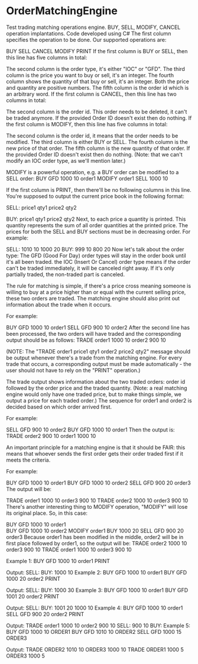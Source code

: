# OrderMatchingEngine
Test trading matching operations engine. BUY, SELL, MODIFY, CANCEL operation implantations. Code developed using C# The first column specifies the operation to be done. Our supported operations are:

BUY
SELL
CANCEL
MODIFY
PRINT
If the first column is BUY or SELL, then this line has five columns in total:

The second column is the order type, it's either "IOC" or "GFD".
The third column is the price you want to buy or sell, it's an integer.
The fourth column shows the quantity of that buy or sell, it's an integer. Both the price and quantity are positive numbers.
The fifth column is the order id which is an arbitrary word.
If the first column is CANCEL, then this line has two columns in total:

The second column is the order id. This order needs to be deleted, it can't be traded anymore. If the provided Order ID doesn't exist then do nothing.
If the first column is MODIFY, then this line has five columns in total:

The second column is the order id, it means that the order needs to be modified.
The third column is either BUY or SELL.
The fourth column is the new price of that order.
The fifth column is the new quantity of that order.
If the provided Order ID doesn't exist then do nothing. (Note: that we can't modify an IOC order type, as we'll mention later.)

MODIFY is a powerful operation, e.g. a BUY order can be modified to a SELL order: BUY GFD 1000 10 order1 MODIFY order1 SELL 1000 10

If the first column is PRINT, then there'll be no following columns in this line. You're supposed to output the current price book in the following format:

SELL:
price1 qty1
price2 qty2

BUY:
price1 qty1
price2 qty2
Next, to each price a quantity is printed. This quantity represents the sum of all order quantities at the printed price. The prices for both the SELL and BUY sections must be in decreasing order. For example:

SELL:
1010 10
1000 20
BUY:
999 10
800 20
Now let's talk about the order type: The GFD (Good For Day) order types will stay in the order book until it's all been traded. the IOC (Insert Or Cancel) order type means if the order can't be traded immediately, it will be canceled right away. If it's only partially traded, the non-traded part is canceled.

The rule for matching is simple, if there's a price cross meaning someone is willing to buy at a price higher than or equal with the current selling price, these two orders are traded. The matching engine should also print out information about the trade when it occurs.

For example:

BUY GFD 1000 10 order1
SELL GFD 900 10 order2
After the second line has been processed, the two orders will have traded and the corresponding output should be as follows: TRADE order1 1000 10 order2 900 10

(NOTE: The "TRADE order1 price1 qty1 order2 price2 qty2" message should be output whenever there's a trade from the matching engine. For every trade that occurs, a corresponding output must be made automatically - the user should not have to rely on the "PRINT" operation.)

The trade output shows information about the two traded orders: order id followed by the order price and the traded quantity. (Note: a real matching engine would only have one traded price, but to make things simple, we output a price for each traded order.) The sequence for order1 and order2 is decided based on which order arrived first.

For example:

SELL GFD 900 10 order2
BUY GFD 1000 10 order1
Then the output is: TRADE order2 900 10 order1 1000 10

An important principle for a matching engine is that it should be FAIR: this means that whoever sends the first order gets their order traded first if it meets the criteria.

For example:

BUY GFD 1000 10 order1
BUY GFD 1000 10 order2
SELL GFD 900 20 order3
The output will be:

TRADE order1 1000 10 order3 900 10
TRADE order2 1000 10 order3 900 10
There's another interesting thing to MODIFY operation, "MODIFY" will lose its original place. So, in this case:

BUY GFD 1000 10 order1	
BUY GFD 1000 10 order2
MODIFY order1 BUY 1000 20
SELL GFD 900 20 order3
Because order1 has been modified in the middle, order2 will be in first place followed by order1, so the output will be: TRADE order2 1000 10 order3 900 10 TRADE order1 1000 10 order3 900 10

Example 1:
BUY GFD 1000 10 order1
PRINT
 
Output:
SELL:
BUY:
1000 10
Example 2:
BUY GFD 1000 10 order1
BUY GFD 1000 20 order2
PRINT
 
Output:
SELL:
BUY:
1000 30
Example 3:
BUY GFD 1000 10 order1
BUY GFD 1001 20 order2
PRINT
 
Output:
SELL:
BUY:
1001 20
1000 10
Example 4:
BUY GFD 1000 10 order1
SELL GFD 900 20 order2
PRINT
 
Output:
TRADE order1 1000 10 order2 900 10
SELL:
900 10
BUY:
Example 5:
BUY GFD 1000 10 ORDER1
BUY GFD 1010 10 ORDER2
SELL GFD 1000 15 ORDER3
 
Output:
TRADE ORDER2 1010 10 ORDER3 1000 10
TRADE ORDER1 1000 5 ORDER3 1000 5
